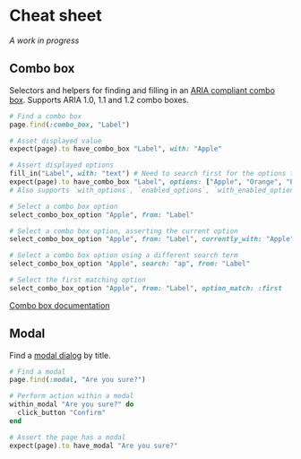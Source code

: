 # Cheat sheet

_A work in progress_

## Combo box

Selectors and helpers for finding and filling in an [ARIA compliant combo box](https://www.w3.org/TR/wai-aria-practices-1.1/#combobox).
Supports ARIA 1.0, 1.1 and 1.2 combo boxes.

```ruby
# Find a combo box
page.find(:combo_box, "Label")

# Asset displayed value
expect(page).to have_combo_box "Label", with: "Apple"

# Assert displayed options
fill_in("Label", with: "text") # Need to search first for the options to show
expect(page).to have_combo_box "Label", options: ["Apple", "Orange", "Banana"]
# Also supports `with_options`, `enabled_options`, `with_enabled_options`, `disabled_options` and `with_disabled_options`

# Select a combo box option
select_combo_box_option "Apple", from: "Label"

# Select a combo box option, asserting the current option
select_combo_box_option "Apple", from: "Label", currently_with: "Apple"

# Select a combo box option using a different search term
select_combo_box_option "Apple", search: "ap", from: "Label"

# Select the first matching option
select_combo_box_option "Apple", from: "Label", option_match: :first
```

[Combo box documentation](README.md#combo_box)

## Modal

Find a [modal dialog](https://www.w3.org/TR/wai-aria-practices-1.1/#dialog_modal) by title.   

```ruby
# Find a modal
page.find(:modal, "Are you sure?")

# Perform action within a modal
within_modal "Are you sure?" do
  click_button "Confirm"
end

# Assert the page has a modal
expect(page).to have_modal "Are you sure?"
```
